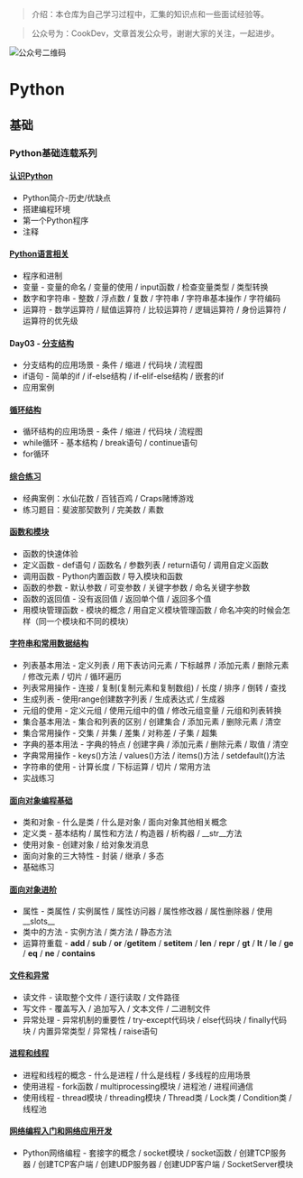 > 介绍：本仓库为自己学习过程中，汇集的知识点和一些面试经验等。

> 公众号为：CookDev，文章首发公众号，谢谢大家的关注，一起进步。

![公众号二维码](https://gitee.com/chushi123/picgo/raw/master/picture/公众号二维码.jpg)

# Python
## 基础
### Python基础连载系列
#### [认识Python](https://github.com/hellgoddess/PythonGuide/blob/main/Python%E5%9F%BA%E7%A1%80%E8%BF%9E%E8%BD%BD/%E8%AE%A4%E8%AF%86Python.md)

- Python简介-历史/优缺点
- 搭建编程环境
- 第一个Python程序
- 注释

####  [Python语言相关](https://github.com/hellgoddess/PythonGuide/blob/main/Python%E5%9F%BA%E7%A1%80%E8%BF%9E%E8%BD%BD/Python%E8%AF%AD%E8%A8%80%E7%9B%B8%E5%85%B3.md)

- 程序和进制
- 变量 - 变量的命名 / 变量的使用 / input函数 / 检查变量类型 / 类型转换
- 数字和字符串 - 整数 / 浮点数 / 复数 / 字符串 / 字符串基本操作 / 字符编码
- 运算符 - 数学运算符 / 赋值运算符 / 比较运算符 / 逻辑运算符 / 身份运算符 / 运算符的优先级

#### Day03 - [分支结构](https://github.com/hellgoddess/PythonGuide/blob/main/Python%E5%9F%BA%E7%A1%80%E8%BF%9E%E8%BD%BD/%E5%88%86%E6%94%AF%E7%BB%93%E6%9E%84.md)

- 分支结构的应用场景 - 条件 / 缩进 / 代码块 / 流程图
- if语句 - 简单的if / if-else结构 / if-elif-else结构 / 嵌套的if
- 应用案例


####  [循环结构](https://github.com/hellgoddess/PythonGuide/blob/main/Python%E5%9F%BA%E7%A1%80%E8%BF%9E%E8%BD%BD/%E5%BE%AA%E7%8E%AF%E7%BB%93%E6%9E%84.md)

- 循环结构的应用场景 - 条件 / 缩进 / 代码块 / 流程图
- while循环 - 基本结构 / break语句 / continue语句
- for循环 

####  [综合练习](https://github.com/hellgoddess/PythonGuide/blob/main/Python%E5%9F%BA%E7%A1%80%E8%BF%9E%E8%BD%BD/%E7%BB%BC%E5%90%88%E7%BB%83%E4%B9%A0.md)

- 经典案例：水仙花数 / 百钱百鸡 / Craps赌博游戏
- 练习题目：斐波那契数列 / 完美数 / 素数

####  [函数和模块](https://github.com/hellgoddess/PythonGuide/blob/main/Python%E5%9F%BA%E7%A1%80%E8%BF%9E%E8%BD%BD/%E5%87%BD%E6%95%B0%E6%A8%A1%E5%9D%97.md)

- 函数的快速体验
- 定义函数 - def语句 / 函数名 / 参数列表 / return语句 / 调用自定义函数
- 调用函数 - Python内置函数 / 导入模块和函数
- 函数的参数 - 默认参数 / 可变参数 / 关键字参数 / 命名关键字参数
- 函数的返回值 - 没有返回值 / 返回单个值 / 返回多个值
- 用模块管理函数 - 模块的概念 / 用自定义模块管理函数 / 命名冲突的时候会怎样（同一个模块和不同的模块）

#### [字符串和常用数据结构](https://github.com/hellgoddess/PythonGuide/blob/main/Python%E5%9F%BA%E7%A1%80%E8%BF%9E%E8%BD%BD/%E5%AD%97%E7%AC%A6%E4%B8%B2%E5%92%8C%E5%B8%B8%E8%A7%81%E6%95%B0%E6%8D%AE%E7%B1%BB%E5%9E%8B.md)

- 列表基本用法 - 定义列表 / 用下表访问元素 / 下标越界 / 添加元素 / 删除元素 / 修改元素 / 切片 / 循环遍历
- 列表常用操作 - 连接 / 复制(复制元素和复制数组) / 长度 / 排序 / 倒转 / 查找
- 生成列表 - 使用range创建数字列表 / 生成表达式 / 生成器
- 元组的使用 - 定义元组 / 使用元组中的值 / 修改元组变量 / 元组和列表转换
- 集合基本用法 - 集合和列表的区别 / 创建集合 / 添加元素 / 删除元素 / 清空
- 集合常用操作 - 交集 / 并集 / 差集 / 对称差 / 子集 / 超集
- 字典的基本用法 - 字典的特点 / 创建字典 / 添加元素 / 删除元素 / 取值 / 清空
- 字典常用操作 - keys()方法 / values()方法 / items()方法 / setdefault()方法
- 字符串的使用 - 计算长度 / 下标运算 / 切片 / 常用方法
- 实战练习

#### [面向对象编程基础](https://github.com/hellgoddess/PythonGuide/blob/main/Python%E5%9F%BA%E7%A1%80%E8%BF%9E%E8%BD%BD/%E9%9D%A2%E5%90%91%E5%AF%B9%E8%B1%A1%E5%9F%BA%E7%A1%80.md)

- 类和对象 - 什么是类 / 什么是对象 / 面向对象其他相关概念
- 定义类 - 基本结构 / 属性和方法 / 构造器 / 析构器 / __str__方法
- 使用对象 - 创建对象 / 给对象发消息
- 面向对象的三大特性 - 封装 / 继承 / 多态
- 基础练习

#### [面向对象进阶](https://github.com/hellgoddess/PythonGuide/blob/main/Python%E5%9F%BA%E7%A1%80%E8%BF%9E%E8%BD%BD/%E9%9D%A2%E5%90%91%E5%AF%B9%E8%B1%A1%E8%BF%9B%E9%98%B6.md)

- 属性 - 类属性 / 实例属性 / 属性访问器 / 属性修改器 / 属性删除器 / 使用__slots__
- 类中的方法 - 实例方法 / 类方法 / 静态方法
- 运算符重载 - __add__ / __sub__ / __or__ /__getitem__ / __setitem__ / __len__ / __repr__ / __gt__ / __lt__ / __le__ / __ge__ / __eq__ / __ne__ / __contains__
####  [文件和异常](https://github.com/hellgoddess/PythonGuide/blob/main/Python%E5%9F%BA%E7%A1%80%E8%BF%9E%E8%BD%BD/%E6%96%87%E4%BB%B6%E5%92%8C%E5%BC%82%E5%B8%B8.md)

- 读文件 - 读取整个文件 / 逐行读取 / 文件路径
- 写文件 - 覆盖写入 / 追加写入 / 文本文件 / 二进制文件
- 异常处理 - 异常机制的重要性 / try-except代码块 / else代码块 / finally代码块 / 内置异常类型 / 异常栈 / raise语句
####  [进程和线程](https://github.com/jackfrued/Python-100-Days/blob/master/Day01-15/13.进程和线程.md)

- 进程和线程的概念 - 什么是进程 / 什么是线程 / 多线程的应用场景
- 使用进程 - fork函数 / multiprocessing模块 / 进程池 / 进程间通信
- 使用线程 - thread模块 / threading模块 / Thread类 / Lock类 / Condition类 / 线程池

####  [网络编程入门和网络应用开发](https://github.com/hellgoddess/PythonGuide/blob/main/Python%E5%9F%BA%E7%A1%80%E8%BF%9E%E8%BD%BD/Python%E7%BD%91%E7%BB%9C%E9%80%9A%E4%BF%A1.md)
- Python网络编程 - 套接字的概念 / socket模块 / socket函数 / 创建TCP服务器 / 创建TCP客户端 / 创建UDP服务器 / 创建UDP客户端 / SocketServer模块

